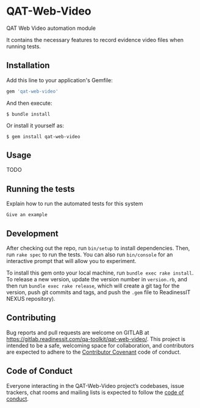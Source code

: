 # QAT-Web-Video

QAT Web Video automation module

It contains the necessary features to record evidence video files when running tests.


## Installation

Add this line to your application's Gemfile:

```ruby
gem 'qat-web-video'
```

And then execute:

    $ bundle install

Or install it yourself as:

    $ gem install qat-web-video

## Usage

TODO

## Running the tests

Explain how to run the automated tests for this system

```
Give an example
```

## Development

After checking out the repo, run `bin/setup` to install dependencies. Then, run `rake spec` to run the tests. You can also run `bin/console` for an interactive prompt that will allow you to experiment.

To install this gem onto your local machine, run `bundle exec rake install`. To release a new version, update the version number in `version.rb`, and then run `bundle exec rake release`, which will create a git tag for the version, push git commits and tags, and push the `.gem` file to ReadinessIT NEXUS repository).

## Contributing

Bug reports and pull requests are welcome on GITLAB at https://gitlab.readinessit.com/qa-toolkit/qat-web-video/. This project is intended to be a safe, welcoming space for collaboration, and contributors are expected to adhere to the [Contributor Covenant](http://contributor-covenant.org) code of conduct.

## Code of Conduct

Everyone interacting in the QAT-Web-Video project’s codebases, issue trackers, chat rooms and mailing lists is expected to follow the [code of conduct](https://gitlab.readinessit.com:8083/qa-toolkit/qat-ebus/CODE_OF_CONDUCT.md).

